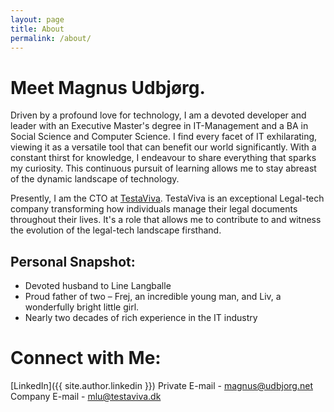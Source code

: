 ```yaml
---
layout: page
title: About
permalink: /about/
---
```

# Meet Magnus Udbjørg.

Driven by a profound love for technology, I am a devoted developer and leader with an Executive Master's degree in IT-Management and a BA in Social Science and Computer Science. I find every facet of IT exhilarating, viewing it as a versatile tool that can benefit our world significantly.
With a constant thirst for knowledge, I endeavour to share everything that sparks my curiosity. This continuous pursuit of learning allows me to stay abreast of the dynamic landscape of technology.

Presently, I am the CTO at [TestaViva](https://www.testaviva.dk). TestaViva is an exceptional Legal-tech company transforming how individuals manage their legal documents throughout their lives. It's a role that allows me to contribute to and witness the evolution of the legal-tech landscape firsthand.
## Personal Snapshot:

- Devoted husband to Line Langballe
- Proud father of two – Frej, an incredible young man, and Liv, a wonderfully bright little girl.
- Nearly two decades of rich experience in the IT industry
# Connect with Me:
[LinkedIn]({{ site.author.linkedin }})
Private E-mail - magnus@udbjorg.net
Company E-mail - mlu@testaviva.dk
